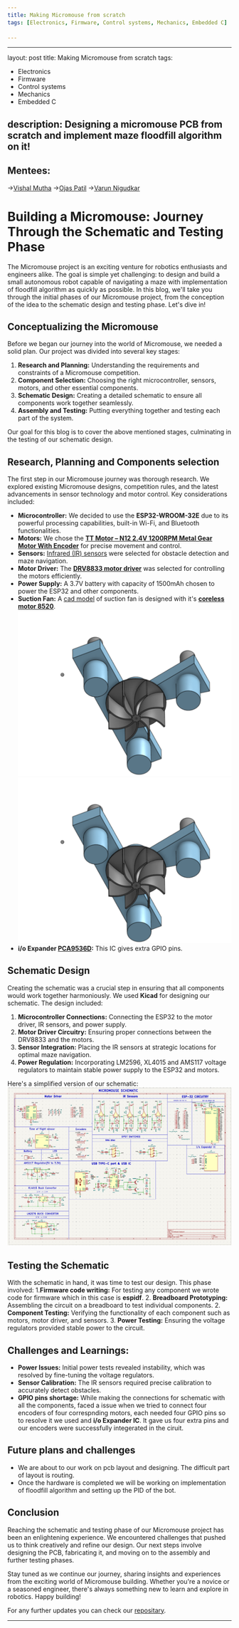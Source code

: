 ```yaml
---
title: Making Micromouse from scratch
tags: [Electronics, Firmware, Control systems, Mechanics, Embedded C]

---
```


---
layout: post
title: Making Micromouse from scratch
tags: 
   - Electronics 
   - Firmware 
   - Control systems
   - Mechanics
   - Embedded C
    
description: Designing a micromouse PCB from scratch and implement maze floodfill algorithm on it!
---



## Mentees:
->[Vishal Mutha](https://github.com/Vishal-Mutha)
->[Ojas Patil](https://github.com/Ojasp21)
->[Varun Nigudkar](https://github.com/fluffysunfish)

# Building a Micromouse: Journey Through the Schematic and Testing Phase

The Micromouse project is an exciting venture for robotics enthusiasts and engineers alike. The goal is simple yet challenging: to design and build a small autonomous robot capable of navigating a maze with implementation of floodfill algorithm as quickly as possible. In this blog, we'll take you through the initial phases of our Micromouse project, from the conception of the idea to the schematic design and testing phase. Let's dive in!

## Conceptualizing the Micromouse

Before we began our journey into the world of Micromouse, we needed a solid plan. Our project was divided into several key stages:

1. **Research and Planning:** Understanding the requirements and constraints of a Micromouse competition.
2. **Component Selection:** Choosing the right microcontroller, sensors, motors, and other essential components.
3. **Schematic Design:** Creating a detailed schematic to ensure all components work together seamlessly.
4. **Assembly and Testing:** Putting everything together and testing each part of the system.

Our goal for this blog is to cover the above mentioned stages, culminating in the testing of our schematic design.

## Research, Planning and Components selection

The first step in our Micromouse journey was thorough research. We explored existing Micromouse designs, competition rules, and the latest advancements in sensor technology and motor control. Key considerations included:

- **Microcontroller:** We decided to use the **ESP32-WROOM-32E** due to its powerful processing capabilities, built-in Wi-Fi, and Bluetooth functionalities.
- **Motors:** We chose the [**TT Motor – N12 2.4V 1200RPM Metal Gear Motor With Encoder**](https://www.google.com/aclk?sa=l&ai=DChcSEwjJjZbagMWHAxWPNIMDHSQnHC0YABARGgJzZg&ae=2&gclid=CjwKCAjwko21BhAPEiwAwfaQCIcei87zSDDesTuP7uWNECHtuz7eAgJsfLnt9cN-yW88DHd5fcGAxRoChcUQAvD_BwE&sig=AOD64_06yvbJvMn6Q2kSsbcWINTdyTubqw&ctype=5&q=&ved=2ahUKEwjOj5HagMWHAxVvyDgGHXEwFE4Q9aACKAB6BAgFEBA&adurl=) for precise movement and control.
- **Sensors:** [Infrared (IR) sensors](https://www.google.com/aclk?sa=l&ai=DChcSEwiQ64aQgcWHAxU3JIMDHZhVBC8YABANGgJzZg&ae=2&gclid=CjwKCAjwko21BhAPEiwAwfaQCC9ncxupTqnD8_NwuCRVwdP9jfz7p2Ebeoz7weSzbc14q_aTVSaCGBoCCNQQAvD_BwE&sig=AOD64_2y9-pOHruFv_p7x1aFc9yXVSXpBg&ctype=5&q=&ved=2ahUKEwjumv-PgcWHAxV7oGMGHb5sCPwQ9aACKAB6BAgFEAs&adurl=) were selected for obstacle detection and maze navigation.
- **Motor Driver:** The [**DRV8833 motor driver**](https://www.google.com/aclk?sa=l&ai=DChcSEwih48HIgcWHAxW-pGYCHdmiAoYYABAFGgJzbQ&ae=2&gclid=CjwKCAjwko21BhAPEiwAwfaQCN_crjgbqgcfNMXOUCDmcktT3nIMEzoj80RmHIMGhGmja_556GHwwxoCR10QAvD_BwE&sig=AOD64_1UZ-hyA-wvlKIp9qmQZqtmxFhIYw&ctype=5&q=&ved=2ahUKEwiPn7HIgcWHAxU1zzgGHWOpHvoQ9aACKAB6BAgGEA4&adurl=) was selected for controlling the motors efficiently.
- **Power Supply:** A 3.7V battery with capacity of 1500mAh chosen to power the ESP32 and other components.
- **Suction Fan:** A [cad model](https://cad.onshape.com/documents/5b027c1a45be050170ab0933/w/2cf490c21f33f93412b4d271/e/b109720c6b2de3519dd8fe4c?renderMode=0&uiState=6696ba83c0c8e51d2d4387c4) of suction fan is designed with it's [**coreless motor 8520**](https://www.google.com/url?sa=t&source=web&rct=j&opi=89978449&url=https://robu.in/product/8520-magnetic-micro-coreless-motor-for-micro-quadcopters-2xcw-2xccw/&ved=2ahUKEwjJ54ewgsWHAxXBxzgGHWKtBRUQFnoECBcQAQ&usg=AOvVaw39rHcyWfG-QxI15rqqZfMt).![image](/assets/posts/Micromouse/cad1.png)![image](/assets/posts/Micromouse/cad1.png)
- **i/o Expander [PCA9536D](https://www.google.com/aclk?sa=l&ai=DChcSEwiAn7npgsWHAxVKo2YCHbM5F_QYABAGGgJzbQ&ae=2&gclid=CjwKCAjwko21BhAPEiwAwfaQCPNZ_mAsPTWNjftKBWAajQ01uIptUQpqohdBdMNT7zeHr2Ud1qELzxoCqgkQAvD_BwE&sig=AOD64_2cwUdn6kxSD9c3M404e9maSWL3gw&ctype=5&q=&ved=2ahUKEwiov7TpgsWHAxVD4zgGHQWUAcMQ9aACKAB6BAgFEBQ&adurl=):** This IC gives extra GPIO pins.


## Schematic Design

Creating the schematic was a crucial step in ensuring that all components would work together harmoniously. We used **Kicad** for designing our schematic. The design included:

1. **Microcontroller Connections:** Connecting the ESP32 to the motor driver, IR sensors, and power supply.
2. **Motor Driver Circuitry:** Ensuring proper connections between the DRV8833 and the motors.
3. **Sensor Integration:** Placing the IR sensors at strategic locations for optimal maze navigation.
4. **Power Regulation:** Incorporating LM2596, XL4015 and AMS117 voltage regulators to maintain stable power supply to the ESP32 and motors.

Here's a simplified version of our schematic:
![Screenshot 2024-07-26 at 9.20.54 PM](/assets/posts/Micromouse/image.png)
 <!-- Replace with actual schematic image -->

## Testing the Schematic

With the schematic in hand, it was time to test our design. This phase involved:
1.**Firmware code writing:** For testing any component we wrote code for firmware which in this case is **espidf**.
2. **Breadboard Prototyping:** Assembling the circuit on a breadboard to test individual components.
2. **Component Testing:** Verifying the functionality of each component such as motors, motor driver, and sensors.
3. **Power Testing:** Ensuring the voltage regulators provided stable power to the circuit.

## **Challenges and Learnings:**
- **Power Issues:** Initial power tests revealed instability, which was resolved by fine-tuning the voltage regulators.
- **Sensor Calibration:** The IR sensors required precise calibration to accurately detect obstacles.
- **GPIO pins shortage:** While making the connections for schematic with all the components, faced a issue when we tried to connect four encoders of four correspnding motors, each needed four GPIO pins so to resolve it we used and **i/o Expander IC**. It gave us four extra pins and our encoders were successfully integerated in the ciruit.

## Future plans and challenges
- We are about to our work on pcb layout and designing. The difficult part of layout is routing.
- Once the hardware is completed we will be working on implementation of floodfill algorithm and setting up the PID of the bot.
## Conclusion

Reaching the schematic and testing phase of our Micromouse project has been an enlightening experience. We encountered challenges that pushed us to think creatively and refine our design. Our next steps involve designing the PCB, fabricating it, and moving on to the assembly and further testing phases.

Stay tuned as we continue our journey, sharing insights and experiences from the exciting world of Micromouse building. Whether you're a novice or a seasoned engineer, there's always something new to learn and explore in robotics. Happy building!

For any further updates you can check our [repositary](https://github.com/Ojasp21/Micromouse).


---

